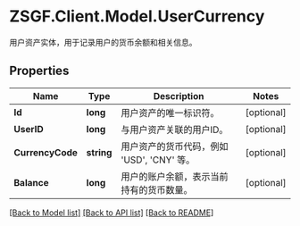 # ZSGF.Client.Model.UserCurrency
用户资产实体，用于记录用户的货币余额和相关信息。

## Properties

Name | Type | Description | Notes
------------ | ------------- | ------------- | -------------
**Id** | **long** | 用户资产的唯一标识符。 | [optional] 
**UserID** | **long** | 与用户资产关联的用户ID。 | [optional] 
**CurrencyCode** | **string** | 用户资产的货币代码，例如 &#39;USD&#39;, &#39;CNY&#39; 等。 | [optional] 
**Balance** | **long** | 用户的账户余额，表示当前持有的货币数量。 | [optional] 

[[Back to Model list]](../../README.md#documentation-for-models) [[Back to API list]](../../README.md#documentation-for-api-endpoints) [[Back to README]](../../README.md)


